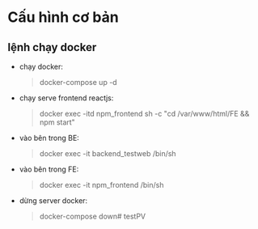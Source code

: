 
# Cấu hình cơ bản

## lệnh chạy docker

- chạy docker: 
    > docker-compose up -d
- chạy serve frontend reactjs: 
    > docker exec -itd npm_frontend sh -c "cd /var/www/html/FE && npm start"
- vào bên trong BE: 
    > docker exec -it backend_testweb /bin/sh
- vào bên trong FE: 
    > docker exec -it npm_frontend /bin/sh
- dừng server docker: 
    > docker-compose down# testPV
